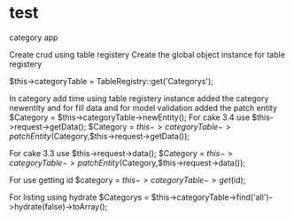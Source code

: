 # test
category app

Create crud using table registery
Create the global object instance for table registery

$this->categoryTable = TableRegistry::get('Categorys');


In category add time using table registery instance added the category newentity and for fill data and for model validation added the 
patch entity
$Category = $this->categoryTable->newEntity();
For cake 3.4 
use $this->request->getData();
$Category = $this->categoryTable->patchEntity($Category,$this->request->getData());

For cake 3.3
use $this->request->data();
$Category = $this->categoryTable->patchEntity($Category,$this->request->data());

For use getting id
$category = $this->categoryTable->get($id);

For listing using hydrate
$Categorys = $this->categoryTable->find('all')->hydrate(false)->toArray();




